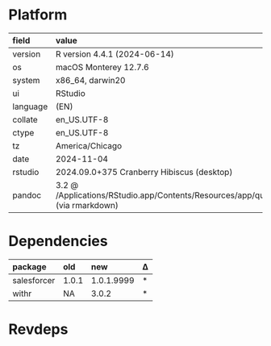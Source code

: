 # Platform

|field    |value                                                                                           |
|:--------|:-----------------------------------------------------------------------------------------------|
|version  |R version 4.4.1 (2024-06-14)                                                                    |
|os       |macOS Monterey 12.7.6                                                                           |
|system   |x86_64, darwin20                                                                                |
|ui       |RStudio                                                                                         |
|language |(EN)                                                                                            |
|collate  |en_US.UTF-8                                                                                     |
|ctype    |en_US.UTF-8                                                                                     |
|tz       |America/Chicago                                                                                 |
|date     |2024-11-04                                                                                      |
|rstudio  |2024.09.0+375 Cranberry Hibiscus (desktop)                                                      |
|pandoc   |3.2 @ /Applications/RStudio.app/Contents/Resources/app/quarto/bin/tools/x86_64/ (via rmarkdown) |

# Dependencies

|package     |old   |new        |Δ  |
|:-----------|:-----|:----------|:--|
|salesforcer |1.0.1 |1.0.1.9999 |*  |
|withr       |NA    |3.0.2      |*  |

# Revdeps


